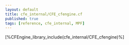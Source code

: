 ```yaml
---
layout: default
title: cfe_internal/CFE_cfengine.cf
published: true
tags: [reference, cfe_internal, MPF]
---
```


[%CFEngine_library_include(cfe_internal/CFE_cfengine)%]
